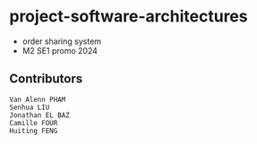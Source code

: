 # project-software-architectures
- order sharing system
- M2 SE1 promo 2024

## Contributors
```
Van Alenn PHAM
Senhua LIU
Jonathan EL BAZ
Camille FOUR
Huiting FENG
```
